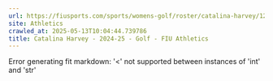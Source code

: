 ```yaml
---
url: https://fiusports.com/sports/womens-golf/roster/catalina-harvey/12941
site: Athletics
crawled_at: 2025-05-13T10:04:44.739786
title: Catalina Harvey - 2024-25 - Golf - FIU Athletics
---
```


Error generating fit markdown: '<' not supported between instances of 'int' and 'str'